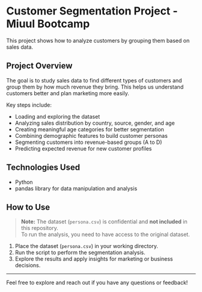 # Customer Segmentation Project - Miuul Bootcamp

This project shows how to analyze customers by grouping them based on sales data.

## Project Overview

The goal is to study sales data to find different types of customers and group them by how much revenue they bring. This helps us understand customers better and plan marketing more easily.

Key steps include:
- Loading and exploring the dataset
- Analyzing sales distribution by country, source, gender, and age
- Creating meaningful age categories for better segmentation
- Combining demographic features to build customer personas
- Segmenting customers into revenue-based groups (A to D)
- Predicting expected revenue for new customer profiles

## Technologies Used

- Python  
- pandas library for data manipulation and analysis

## How to Use

> **Note:** The dataset (`persona.csv`) is confidential and **not included** in this repository.  
> To run the analysis, you need to have access to the original dataset.

1. Place the dataset (`persona.csv`) in your working directory.
2. Run the script to perform the segmentation analysis.
3. Explore the results and apply insights for marketing or business decisions.

---

Feel free to explore and reach out if you have any questions or feedback!
